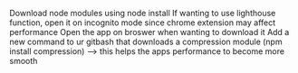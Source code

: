 Download node modules using node install
If wanting to use lighthouse function, open it on incognito mode since chrome extension may affect performance
Open the app on broswer when wanting to download it 
Add a new command to ur gitbash that downloads a compression module (npm install compression) --> this helps the apps performance to become more smooth
